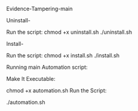 Evidence-Tampering-main

Uninstall-  

Run the script:
chmod +x uninstall.sh
./uninstall.sh

Install-

Run the script:
chmod +x install.sh
./install.sh

Running main Automation script:

Make It Executable:

chmod +x automation.sh
Run the Script:

./automation.sh
